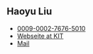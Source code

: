 ## Haoyu Liu

- [<i class="fa-brands fa-orcid"></i> 0009-0002-7676-5010](https://orcid.org/0009-0002-7676-5010)
- [Webseite at KIT](https://mcse.kastel.kit.edu/staff_haoyu_liu.php)
- [Mail](mailto:haoyu.liu@kit.edu)
